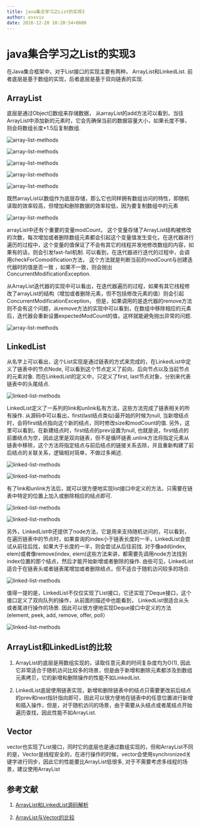 ```yaml
---
title: java集合学习之List的实现3
author: essviv
date: 2016-12-20 10:20:54+0800
---
```


# java集合学习之List的实现3

在Java集合框架中，对于List接口的实现主要有两种， ArrayList和LinkedList. 前者底层是基于数组的实现，后者底层是基于双向链表的实现.

## ArrayList
底层是通过Object[]数组来存储数据， 从arrayList的add方法可以看到，当往ArrayList中添加新的元素时，它会先确保当前的数据容量大小，如果长度不够，则会将数组长度*1.5后复制数组.

![array-list-methods](https://github.com/Essviv/images/blob/master/array-list-methods.jpg?raw=true)

![array-list-methods](https://github.com/Essviv/images/blob/master/array-list-methods-2.jpg?raw=true)

![array-list-methods](https://github.com/Essviv/images/blob/master/array-list-methods-3.jpg?raw=true)

![array-list-methods](https://github.com/Essviv/images/blob/master/array-list-methods-4.jpg?raw=true)

![array-list-methods](https://github.com/Essviv/images/blob/master/array-list-methods-5.jpg?raw=true)

既然arrayList以数组作为底层存储，那么它也同样拥有数组访问的特性，即随机读取的效率较高，但增加和删除数据的效率较低，因为要复制数组中的元素

![array-list-methods](https://github.com/Essviv/images/blob/master/array-list-methods-6.jpg?raw=true)

arrayList中还有个重要的变量modCount， 这个变量存储了ArrayList结构被修改的次数，每次增加或者删除数组元素都会引起这个变量值发生变化，在迭代器进行遍历的过程中，这个变量的值保证了不会有其它的线程并发地修改数组的内容，如果有的话，则会引发fast-fail机制. 可以看到，在迭代器进行迭代的过程中，会调用checkForComodification方法， 这个方法就是判断当前的modCount与创建迭代器时的值是否一致 ，如果不一致，则会抛出ConcurrentModificationException. 

从ArrayList迭代器的实现中可以看出，在迭代器遍历的过程，如果有其它线程修改了arrayList的结构（增加或者删除元素，但不包括修改元素的值）则会引起ConcurrentModificationException， 但是，如果调用的是迭代器的remove方法则不会有这个问题，从remove方法的实现中可以看到，在数组中移除相应的元素后，迭代器会重新设置expectedModCount的值，这样就能避免抛出异常的问题.

![array-list-methods](https://github.com/Essviv/images/blob/master/array-list-methods-7.jpg?raw=true)

## LinkedList

从名字上可以看出，这个List实现是通过链表的方式来完成的，在LinkedList中定义了链表中的节点Node, 可以看到这个节点定义了前向、后向节点以及当前节点的元素对象. 而在LinkedList的定义中，只定义了first, last节点对象，分别来代表链表中的头尾结点. 

![linked-list-methods](https://github.com/Essviv/images/blob/master/linked-list-methods.jpg?raw=true)

LinkedList定义了一系列的link和unlink私有方法，这些方法完成了链表相关的所有操作. 从源码中可以看出，first(last结点类似)最开始的时候为null, 当新增结点时，会将first结点指向这个新的结点，同时修改size和modCount的值. 另外，这里可以看到，在新建结点时，first结点的prev设置为null, 也就是说，first结点的前置结点为空，因此这里是双向链表，但不是循环链表.unlink方法将指定元素从链表中移除，这个方法将指定结点与前后结点的链接关系去除，并且重新构建了前后结点的关联关系，逻辑相对简单，不做过多阐述.

![linked-list-methods](https://github.com/Essviv/images/blob/master/linked-list-methods-2.jpg?raw=true)

![linked-list-methods](https://github.com/Essviv/images/blob/master/linked-list-methods-3.jpg?raw=true)

有了link和unlink方法后，就可以很方便地实现list接口中定义的方法，只需要在链表中特定的位置上加入或删除相应的结点即可.

![linked-list-methods](https://github.com/Essviv/images/blob/master/linked-list-methods-4.jpg?raw=true)

![linked-list-methods](https://github.com/Essviv/images/blob/master/linked-list-methods-5.jpg?raw=true)

另外，LinkedList中还提供了node方法，它是用来支持随机访问的，可以看到，在遍历链表中的节点时，如果查询的index小于链表长度的一半，LinkedList会尝试从前往后找，如果大于长度的一半，则会尝试从后往前找. 对于像add(index, elem)或者像remove(index, elem)这些方法来讲，都需要先调用node方法找到index位置的那个结点，然后才能开始新增或者删除的操作. 由些可见，LinkedList适合于在链表头或者链表尾增加或者删除结点，但不适合于随机访问较多的场合.

![linked-list-methods](https://github.com/Essviv/images/blob/master/linked-list-methods-6.jpg?raw=true)

值得一提的是，LinkedList不仅仅实现了List接口，它还实现了Deque接口，这个接口定义了双向队列的操作，从前面的描述中也能看到， LinkedList很适合从头或者尾进行操作的场景. 因此可以很方便地实现Deque接口中定义的方法(element, peek, add, remove, offer, poll）

![linked-list-methods](https://github.com/Essviv/images/blob/master/linked-list-methods-7.jpg?raw=true)

## ArrayList和LinkedList的比较

1. ArrayList的底层是用数组实现的，读取任意元素的时间复杂度均为O(1), 因此它非常适合于随机访问比较多的场景，但是由于新增和删除元素都涉及到数组元素拷贝，它的新增和删除操作的性能不如LinkedList. 

2. LinkedList底层使用链表实现，新增和删除链表中的结点只需要更改前后结点的prev和next指针指向即可，因此可以很方便地在链表中的任意位置进行新增和插入操作，但是，对于随机访问的场景，由于需要从头结点或者尾结点开始遍历查找，因此性能不如ArrayList.

## Vector

vector也实现了List接口，同时它的底层也是通过数组实现的，但和ArrayList不同的是，Vector是线程安全的，在进行操作的时候，vector会使用synchronized关键字进行同步，因此它的性能要比ArrayList低很多, 对于不需要考虑多线程的场景，建议使用ArrayList

## 参考文献

1. [ArrayList和LinkedList源码解析](http://www.jianshu.com/p/681802a00cdf)

2. [ArrayList与Vector的比较](http://www.cnblogs.com/wanlipeng/archive/2010/10/21/1857791.html)

